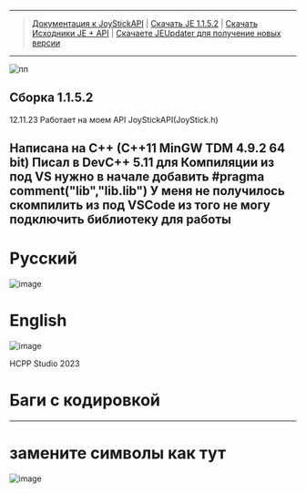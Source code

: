 
-----------------------------------------------------------------------------
 > [Документация к JoyStickAPI](./JoyStickAPI.md)
 |
 > [Скачать JE 1.1.5.2](https://github.com/HCPP20334/JoyStickTest/releases/download/JE/JE.exe)
 |
 > [Скачать Исходники JE + API](https://github.com/HCPP20334/JoyStickTest/archive/refs/tags/JE.zip)
 |
 > [Скачаете JEUpdater для получение новых версии](https://github.com/HCPP20334/JoyStickTest/releases/download/JEUpdater/JEUpdate.exe)
-----------------------------------------------------------------------------
![пп](https://github.com/HCPP20334/JoyStickTest/assets/76736848/c8047a11-4896-47fa-8d3e-63d06deb7dc5)

 Сборка 1.1.5.2
--------------------------------------------------------
12.11.23
Работает на моем API JoyStickAPI(JoyStick.h)

Написана на С++ (С++11 MinGW TDM 4.9.2 64 bit)
Писал в DevC++ 5.11 
для Компиляции из под VS нужно в начале добавить #pragma comment("lib","lib.lib") 
У меня не получилось скомпилить из под VSCode из того не могу подключить библиотеку для работы 
-------------------------------------------------------
# Русcкий
![image](https://github.com/HCPP20334/JoyStickTest/assets/76736848/f7870d10-da42-49bd-bddb-e618524fd0d7)

# English
![image](https://github.com/HCPP20334/JoyStickTest/assets/76736848/ed2c84b1-88ef-4402-b01f-765d9abc0675)

HCPP Studio 2023
# Баги с кодировкой 
-------------
# замените символы как тут
![image](https://github.com/HCPP20334/JoyStickTest/assets/76736848/da97c999-7709-4d19-b30d-bb6621206e4e)

